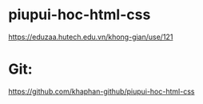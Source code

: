 # piupui-hoc-html-css
https://eduzaa.hutech.edu.vn/khong-gian/use/121
# Git: 
https://github.com/khaphan-github/piupui-hoc-html-css